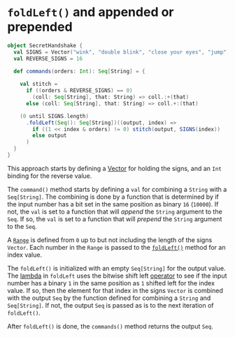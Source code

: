 # `foldLeft()` and appended or prepended

```scala
object SecretHandshake {
  val SIGNS = Vector("wink", "double blink", "close your eyes", "jump")
  val REVERSE_SIGNS = 16

  def commands(orders: Int): Seq[String] = {
  
    val stitch =
      if ((orders & REVERSE_SIGNS) == 0)
        (coll: Seq[String], that: String) => coll.:+(that)
      else (coll: Seq[String], that: String) => coll.+:(that)

    (0 until SIGNS.length)
      .foldLeft(Seq(): Seq[String])((output, index) =>
        if ((1 << index & orders) != 0) stitch(output, SIGNS(index))
        else output
      )
  }
}
```

This approach starts by defining a [Vector][vector] for holding the signs, and an `Int` binding for the reverse value.

The `command()` method starts by defining a `val` for combining a `String` with a `Seq[String]`.
The combining is done by a function that is determined by if the input number has a bit set
in the same position as binary `16` (`10000`).
If not, the `val` is set to a function that will _append_ the `String` argument to the `Seq`.
If so, the `val` is set to a function that will _prepend_ the `String` argument to the `Seq`.

A [`Range`][range] is defined from `0` up to but not including the length of the signs `Vector`.
Each number in the `Range` is passed to the [`foldLeft()`][foldleft] method for an index value.

The `foldLeft()` is initialized with an empty `Seq[String]` for the output value.
The [lambda][lambda] in `foldLeft` uses the bitwise shift left [operator][operators] to see if the input number has a binary `1` in the same position
as `1` shifted left for the index value.
If so, then the element for that index in the signs `Vector` is combined with the output `Seq` by the function defined for combining
a `String` and `Seq[String]`.
If not, the output `Seq` is passed as is to the next iteration of `foldLeft()`.

After `foldLeft()` is done, the `commands()` method returns the output `Seq`.

[vector]: https://www.scala-lang.org/api/2.12.x/scala/collection/immutable/Vector.html
[range]: https://www.scala-lang.org/api/2.12.x/scala/collection/immutable/Range.html
[foldleft]: https://www.scala-lang.org/api/2.12.7/scala/collection/immutable/StringOps.html#foldLeft[B](z:B)(op:(B,A)=%3EB):B
[lambda]: https://www.geeksforgeeks.org/lambda-expression-in-scala/
[operators]: https://www.geeksforgeeks.org/operators-in-scala/
